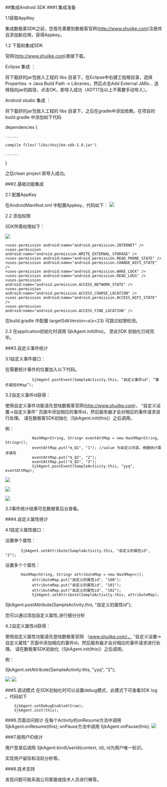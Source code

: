 ##集成Android SDK 
###1.集成准备

1.1获取AppKey

集成数极客SDK之前，您首先需要到数极客官网(<http://www.shujike.com>)注册并且添加新应用，获得Appkey。

1.2 下载和集成SDK

官网(<http://www.shujike.com>)直接下载。

Eclipse 集成 ：

将下载好的jar包放入工程的 libs 目录下，在Eclipse中右键工程根目录，选择Properties -> Java Build Path -> Libraries，然后点击Add External JARs... 选择指向jar的路径，点击OK，即导入成功（ADT17及以上不需要手动导入）。

Android studio 集成 ：

将下载好的jar包放入工程的 libs 目录下，之后在gradle中添加依赖。在项目的build.gradle 中添加如下代码

dependencies {

    ......

    compile files('libs/shujike-sdk-1.0.jar')

    ......

}

之后clean project 即导入成功。

###2.基础功能集成

2.1 配置AppKey 

在AndroidManifest.xml 中配置Appkey，代码如下：
![](http://www.shujike.com/images/android_guide_appkey.png)

2.2 添加权限

SDK所需权限如下：

![](http://www.shujike.com/images/android_guide_permis.png)

    <uses-permission android:name="android.permission.INTERNET" />
    <uses-permission android:name="android.permission.WRITE_EXTERNAL_STORAGE" />
    <uses-permission android:name="android.permission.READ_PHONE_STATE" />
    <uses-permission android:name="android.permission.CHANGE_WIFI_STATE" />
    <uses-permission android:name="android.permission.WAKE_LOCK" />
    <uses-permission android:name="android.permission.READ_LOGS" />
    <uses-permission android:name="android.permission.ACCESS_NETWORK_STATE" />
    <uses-permission android:name="android.permission.ACCESS_COARSE_LOCATION" />
    <uses-permission android:name="android.permission.ACCESS_WIFI_STATE" />
    <uses-permission android:name="android.permission.ACCESS_FINE_LOCATION" />

在build.gradle 中配置 targetSdkVersion=x(x<23)  可跳过权限检测。

2.3 在application初始化时调用 SjkAgent.init(this)。 至此SDK 初始化已经完毕。

###3.自定义事件统计

3.1自定义事件接口：

在需要统计事件的位置加入以下代码。

                SjkAgent.postEvent(SampleActivity.this, "自定义事件id", “事件属性的Map”);

3.2自定义事件id获得：

使用自定义事件功能请先登陆数极客官网(<http://www.shujike.com>)， “自定义设置->自定义事件” 页面中添加相应的事件id，然后服务器才会对相应的事件请求进行处理。
请在数极客SDK初始化（SjkAgent.init(this)）之后调用。

例：
                
                HashMap<String, String> eventAttMap = new HashMap<String, String>();
                eventAttMap.put("m_Q1", "1"); //value 为自定义内容，根据统计需求填写
                eventAttMap.put("m_Q2", "2");
                eventAttMap.put("d_Q3", "3");
                SjkAgent.postEvent(SampleActivity.this, "yyq", eventAttMap);

![](http://www.shujike.com/images/android_guide_event1.png)

![](http://www.shujike.com/images/android_guide_event3.png)

![](http://www.shujike.com/images/android_guide_event2.png)

3.3事件统计结果可在数极客后台查看。

###4.自定义属性统计

4.1自定义属性接口：

设置单个属性：

           SjkAgent.setAttribute(SampleActivity.this, "自定义的属性id", "2");

设置多个个属性：

           HashMap<String, String> attributeMap = new HashMap<>();
                attributeMap.put("自定义的属性id", "100");
                attributeMap.put("自定义的属性id", "101");
                attributeMap.put("自定义的属性id", "102");
                SjkAgent.setAttribute(SampleActivity.this, attributeMap);


SjkAgent.postAttribute(SampleActivity.this, "自定义的属性id");

您可以通过添加自定义属性,进行细分分析

4.2自定义属性id获得：

使用自定义属性功能请先登陆数极客官网 （www.shujike.com）， “自定义设置->自定义属性” 页面中添加相应的事件id，然后服务器才会对相应的事件请求进行处理。
请在数极客SDK初始化（SjkAgent.init(this)）之后调用。

例：

SjkAgent.setAttribute(SampleActivity.this, "yyq", "2");

![](http://www.shujike.com/images/android_guide_arg.png)
![](http://www.shujike.com/images/android_guide_attribute.png)


###5.调试模式
在SDK初始化时可以设置debug模式，此模式下可查看SDK log 。代码如下

        SjkAgent.setDebugEnabled(true);
        SjkAgent.init(this);

###6.页面访问统计
在每个Activity的onResume方法中调用 SjkAgent.onResume(this); onPause方法中调用 SjkAgent.onPause(this);
![](http://www.shujike.com/images/android_guide_page.png)

###7.按用户ID统计

用户登录后调用
SjkAgent.bindUserId(context, id); id为用户唯一标识。

实现用户留存和活跃分析等。

###8.技术支持  

发现问题可联系我公司客服或技术人员进行解答。



